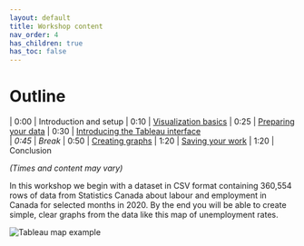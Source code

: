 ```yaml
---
layout: default
title: Workshop content
nav_order: 4
has_children: true
has_toc: false
---
```

# Outline 

| 0:00 | Introduction and setup 
| 0:10 | [Visualization basics](introduction.html)
| 0:25 | [Preparing your data](preparing_data.html)
| 0:30 | [Introducing the Tableau interface](tableau-interface.html)   
| _0:45_ | _Break_
| 0:50 | [Creating graphs](creating-graphs.html)
| 1:20 | [Saving your work](saving.html)
| 1:20 | Conclusion 

_(Times and content may vary)_

In this workshop we begin with a dataset in CSV format containing 360,554 rows of data from Statistics Canada about labour and employment in Canada for selected months in 2020. By the end you will be able to create simple, clear graphs from the data like this map of unemployment rates. 

<img src="sample-graph.png" alt="Tableau map example" />
